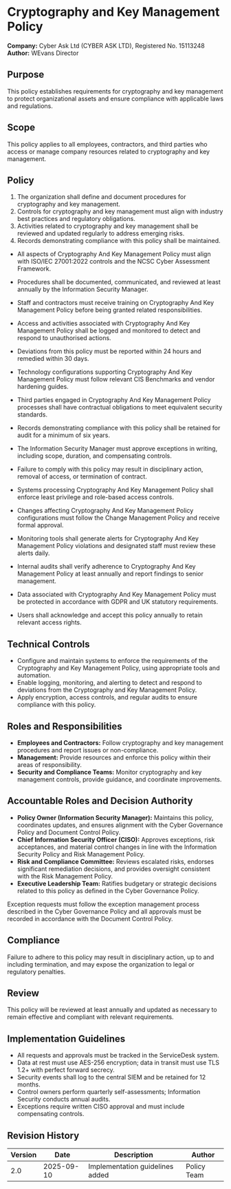 # Cryptography and Key Management Policy

**Company:** Cyber Ask Ltd (CYBER ASK LTD), Registered No. 15113248  
**Author:** WEvans Director

## Purpose

This policy establishes requirements for cryptography and key management to protect organizational assets and ensure compliance with applicable laws and regulations.

## Scope

This policy applies to all employees, contractors, and third parties who access or manage company resources related to cryptography and key management.

## Policy
1. The organization shall define and document procedures for cryptography and key management.
2. Controls for cryptography and key management must align with industry best practices and regulatory obligations.
3. Activities related to cryptography and key management shall be reviewed and updated regularly to address emerging risks.
4. Records demonstrating compliance with this policy shall be maintained.

- All aspects of Cryptography And Key Management Policy must align with ISO/IEC 27001:2022 controls and the NCSC Cyber Assessment Framework.
- Procedures shall be documented, communicated, and reviewed at least annually by the Information Security Manager.
- Staff and contractors must receive training on Cryptography And Key Management Policy before being granted related responsibilities.
- Access and activities associated with Cryptography And Key Management Policy shall be logged and monitored to detect and respond to unauthorised actions.
- Deviations from this policy must be reported within 24 hours and remedied within 30 days.
- Technology configurations supporting Cryptography And Key Management Policy must follow relevant CIS Benchmarks and vendor hardening guides.
- Third parties engaged in Cryptography And Key Management Policy processes shall have contractual obligations to meet equivalent security standards.
- Records demonstrating compliance with this policy shall be retained for audit for a minimum of six years.
- The Information Security Manager must approve exceptions in writing, including scope, duration, and compensating controls.
- Failure to comply with this policy may result in disciplinary action, removal of access, or termination of contract.

- Systems processing Cryptography And Key Management Policy shall enforce least privilege and role-based access controls.
- Changes affecting Cryptography And Key Management Policy configurations must follow the Change Management Policy and receive formal approval.
- Monitoring tools shall generate alerts for Cryptography And Key Management Policy violations and designated staff must review these alerts daily.
- Internal audits shall verify adherence to Cryptography And Key Management Policy at least annually and report findings to senior management.
- Data associated with Cryptography And Key Management Policy must be protected in accordance with GDPR and UK statutory requirements.
- Users shall acknowledge and accept this policy annually to retain relevant access rights.

## Technical Controls

- Configure and maintain systems to enforce the requirements of the Cryptography and Key Management Policy, using appropriate tools and automation.
- Enable logging, monitoring, and alerting to detect and respond to deviations from the Cryptography and Key Management Policy.
- Apply encryption, access controls, and regular audits to ensure compliance with this policy.

## Roles and Responsibilities

- **Employees and Contractors:** Follow cryptography and key management procedures and report issues or non-compliance.
- **Management:** Provide resources and enforce this policy within their areas of responsibility.
- **Security and Compliance Teams:** Monitor cryptography and key management controls, provide guidance, and coordinate improvements.

## Accountable Roles and Decision Authority

- **Policy Owner (Information Security Manager):** Maintains this policy, coordinates updates, and ensures alignment with the Cyber Governance Policy and Document Control Policy.
- **Chief Information Security Officer (CISO):** Approves exceptions, risk acceptances, and material control changes in line with the Information Security Policy and Risk Management Policy.
- **Risk and Compliance Committee:** Reviews escalated risks, endorses significant remediation decisions, and provides oversight consistent with the Risk Management Policy.
- **Executive Leadership Team:** Ratifies budgetary or strategic decisions related to this policy as defined in the Cyber Governance Policy.

Exception requests must follow the exception management process described in the Cyber Governance Policy and all approvals must be recorded in accordance with the Document Control Policy.

## Compliance

Failure to adhere to this policy may result in disciplinary action, up to and including termination, and may expose the organization to legal or regulatory penalties.

## Review

This policy will be reviewed at least annually and updated as necessary to remain effective and compliant with relevant requirements.

## Implementation Guidelines
- All requests and approvals must be tracked in the ServiceDesk system.
- Data at rest must use AES-256 encryption; data in transit must use TLS 1.2+ with perfect forward secrecy.
- Security events shall log to the central SIEM and be retained for 12 months.
- Control owners perform quarterly self-assessments; Information Security conducts annual audits.
- Exceptions require written CISO approval and must include compensating controls.

## Revision History

| Version | Date | Description | Author |
| ------- | ---------- | ----------------------- | ------ |
| 2.0     | 2025-09-10 | Implementation guidelines added | Policy Team |
